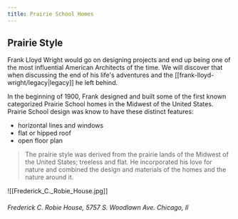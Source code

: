 ```yaml
---
title: Prairie School Homes
---
```

## Prairie Style
Frank Lloyd Wright would go on designing projects and end up being one of the most influential American Architects of the time.  We will discover that when discussing the end of his life's adventures and the [[frank-lloyd-wright/legacy|legacy]] he left behind.

In the beginning of 1900, Frank designed and built some of the first known categorized Prairie School homes in the Midwest of the United States.
Prairie School design was know to have these distinct features:
* horizontal lines and windows
* flat or hipped roof 
* open floor plan

>The prairie style was derived from the prairie lands of the Midwest of the United States; treeless and flat.  He incorporated his love for nature and combined the design and materials of the homes and the nature around it.

![[Frederick_C._Robie_House.jpg]]
###### Frederick C. Robie House, 5757 S. Woodlawn Ave. Chicago, Il
